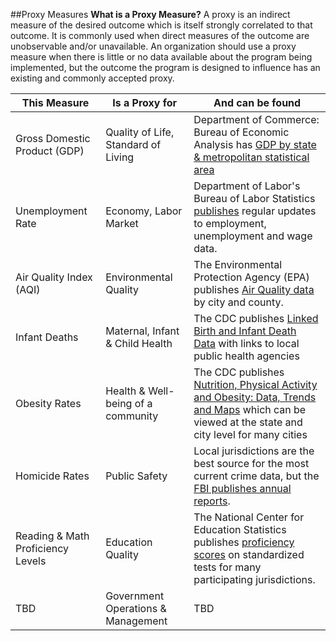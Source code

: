 ##Proxy Measures
**What is a Proxy Measure?** A proxy is an indirect measure of the desired outcome which is itself strongly correlated to that outcome. It is commonly used when direct measures of the outcome are unobservable and/or unavailable. An organization should use a proxy measure when there is little or no data available about the program being implemented, but the outcome the program is designed to influence has an existing and commonly accepted proxy. 

| This Measure                      | Is a Proxy for                     | And can be found                                                                                                                                  |
|-----------------------------------|------------------------------------|---------------------------------------------------------------------------------------------------------------------------------------------------|
| Gross Domestic Product (GDP)      | Quality of Life, Standard of Living| Department of Commerce: Bureau of Economic Analysis has [GDP by state & metropolitan statistical area](https://www.bea.gov/regional/index.htm)                                              |
| Unemployment Rate                 | Economy, Labor Market              | Department of Labor's Bureau of Labor Statistics [publishes](http://www.bls.gov/bls/newsrels.htm#major) regular updates to employment, unemployment and wage data.                             |
| Air Quality Index (AQI)           | Environmental Quality              | The Environmental Protection Agency (EPA) publishes [Air Quality data](http://www3.epa.gov/airdata/) by city and county.                                                          |
| Infant Deaths                     | Maternal, Infant & Child Health    | The CDC publishes [Linked Birth and Infant Death Data](http://www.cdc.gov/nchs/linked.htm) with links to local public health agencies                                                   |
| Obesity Rates                     | Health & Well-being of a community | The CDC publishes [Nutrition, Physical Activity and Obesity: Data, Trends and Maps](http://nccd.cdc.gov/NPAO_DTM/) which can be viewed at the state and city level for many cities |
| Homicide Rates                    | Public Safety                      | Local jurisdictions are the best source for the most current crime data, but the [FBI publishes annual reports](https://www.fbi.gov/about-us/cjis/ucr/crime-in-the-u.s/2014/crime-in-the-u.s.-2014/offenses-known-to-law-enforcement/expanded-offense).                                    |
| Reading & Math Proficiency Levels | Education Quality                  | The National Center for Education Statistics publishes [proficiency scores](http://nces.ed.gov/nationsreportcard/districts/) on standardized tests for many participating jurisdictions.             |
| TBD                            | Government Operations & Management | TBD                                                                                                                                            |

